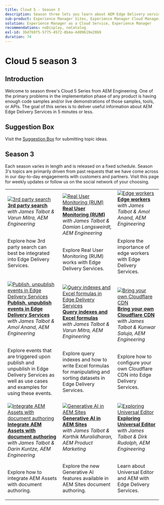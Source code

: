 ```yaml
---
title: Cloud 5 - Season 3
description: Season three lets you learn about AEM Edge Delivery service through in-depth interviews with experts who have worked on complicated projects
sub-product: Experience Manager Sites, Experience Manager Cloud Manager, Experience Manager Assets
solution: Experience Manager as a Cloud Service, Experience Manager
recommendations: noDisplay, noCatalog
exl-id: 3bd7b9f5-5775-4572-8b4a-4d09619e20b9
duration: 74
---
```

# Cloud 5 season 3

## Introduction

Welcome to season three's Cloud 5 Series from AEM Engineering. One of the primary problems in the implementation phase of any product is having enough code samples and/or live demonstrations of those samples, tools, or APIs. The goal of this series is to deliver useful information about AEM Edge Delivery Services in 5 minutes or less.

## Suggestion Box

Visit the [Suggestion Box](https://forms.office.com/r/74P5Xz4UH0) for submitting topic ideas.

## Season 3

Each season varies in length and is released on a fixed schedule. Season 3's topics are primarily driven from past requests that we have come across in our day-to-day engagements with customers and partners. Visit this page for weekly updates or follow us on the social network of your choosing.

<table>
    <tr>
        <td>
            <a href="./season-3/cloud5-3rd-party-search.md">
                <img alt="3rd party search" src="https://video.tv.adobe.com/v/3427040?format=jpeg"/>
            </a>
            <div>
                <a href="./season-3/cloud5-3rd-party-search.md">
                <strong>3rd party search</strong></a>        
                <br/><em>with James Talbot & Varun Mitra, AEM Engineering</em>
            </div>
            <p>
                <br/>
                Explore how 3rd party search can best be integrated into Edge Delivery Services.
            </p>
        </td>   
        <td>
            <a href="./season-3/cloud5-rum.md">
                <img alt="Real User Monitoring (RUM)" src="https://video.tv.adobe.com/v/3427495?format=jpeg"/>
            </a>
            <div>
                <a href="./season-3/cloud5-rum.md">
                <strong>Real User Monitoring (RUM)</strong></a>        
                <br/><em>with James Talbot & Damian Langsweirdt, AEM Engineering</em>
            </div>
            <p>
                <br/>
                Explore Real User Monitoring (RUM) works with Edge Delivery Services.
            </p>
        </td>   
        <!--
        <td>
            <a href="./season-3/cloud5-rum-explorer.md">
                <img alt="Real User Monitoring (RUM) Explorer" src="https://video.tv.adobe.com/v/3429772?format=jpeg"/>
            </a>
            <div>
                <a href="./season-3/cloud5-rum-explorer.md">
                <strong>Real User Monitoring (RUM) Explorer</strong></a>        
                <br/><em>with James Talbot & Damian Langsweirdt, AEM Engineering</em>
            </div>
            <p>
                <br/>
                Learn about Real User Monitoring (RUM) Explorer and how to access it.
            </p>
        </td>   
        -->
        <td>
            <a href="./season-3/cloud5-edge-workers.md">
                <img alt="Edge workers" src="https://video.tv.adobe.com/v/3427589?format=jpeg"/>
            </a>
            <div>
                <a href="./season-3/cloud5-edge-workers.md">
                <strong>Edge workers</strong></a>        
                <br/><em>with James Talbot & Amol Anand, AEM Engineering</em>
            </div>
            <p>
                <br/>
                Explore the importance of edge workers with Edge Delivery Services.
            </p>
        </td>   
    </tr>
    <tr>
        <td>
            <a href="./season-3/cloud5-publish-events.md">
                <img alt="Publish, unpublish events in Edge Delivery Services" src="https://video.tv.adobe.com/v/3427681?format=jpeg"/>
            </a>
            <div>
                <a href="./season-3/cloud5-publish-events.md">
                <strong>Publish, unpublish events in Edge Delivery Services</strong></a>        
                <br/><em>with James Talbot & Amol Anand, AEM Engineering</em>
            </div>
            <p>
                <br/>
                Explore events that are triggered upon publish and unpublish in Edge Delivery Services as well as use cases and examples for using these events.
            </p>
        </td>  
        <td>
            <a href="./season-3/cloud5-query-indexes.md">
                <img alt="Query indexes and Excel formulas in Edge Delivery Services" src="https://video.tv.adobe.com/v/3427787?format=jpeg"/>
            </a>
            <div>
                <a href="./season-3/cloud5-query-indexes.md">
                <strong>Query indexes and Excel formulas </strong></a>        
                <br/><em>with James Talbot & Varun Mitra, AEM Engineering</em>
            </div>
            <p>
                <br/>
                Explore query indexes and how to write Excel formulas for manipulating and sorting datasets in Edge Delivery Services.
            </p>
        </td>  
        <td>
            <a href="./season-3/cloud5-byo-cloudflare-cdn.md">
                <img alt="Bring your own Cloudflare CDN" src="https://video.tv.adobe.com/v/3428100?format=jpeg"/>
            </a>
            <div>
                <a href="./season-3/cloud5-byo-cloudflare-cdn.md">
                <strong>Bring your own Cloudflare CDN</strong></a>        
                <br/><em>with James Talbot & Kunwar Saluja, AEM Engineering</em>
            </div>
            <p>
                <br/>
                Explore how to configure your own Cloudflare CDN into Edge Delivery Services.
            </p>
        </td>           
    </tr>  
    <tr>
        <td>
            <a href="./season-3/cloud5-integrate-assets.md">
                <img alt="Integrate AEM Assets with document authoring" src="https://video.tv.adobe.com/v/3428302?format=jpeg"/>
            </a>
            <div>
                <a href="./season-3/cloud5-integrate-assets.md">
                <strong>Integrate AEM Assets with document authoring</strong></a>        
                <br/><em>with James Talbot & Darin Kuntze, AEM Engineering</em>
            </div>
            <p>
                <br/>
                Explore how to integrate AEM Assets with document authoring.
            </p>
        </td>        
        <td>
            <a href="./season-3/cloud5-generative-ai-for-aem-sites.md">
                <img alt="Generative AI in AEM Sites" src="https://video.tv.adobe.com/v/3428436?format=jpeg"/>
            </a>
            <div>
                <a href="./season-3/cloud5-generative-ai-for-aem-sites.md">
                <strong>Generative AI in AEM Sites</strong></a>        
                <br/><em>with James Talbot & Karthik Muralidharan, AEM Product Marketing</em>
            </div>
            <p>
                <br/>                
                Explore the new Generative AI features available in AEM Sites document authoring.
            </p>
        </td>                
        <td>
            <a href="./season-3/cloud5-exploring-universal-editor.md">
                <img alt="Exploring Universal Editor" src="https://video.tv.adobe.com/v/3429656?format=jpeg"/>
            </a>
            <div>
                <a href="./season-3/cloud5-exploring-universal-editor.md">
                <strong>Exploring Universal Editor</strong></a>        
                <br/><em>with James Talbot & Dirk Rudolph, AEM Engineering</em>
            </div>
            <p>
                <br/>                
                 Learn about Universal Editor and AEM with Edge Delivery Services.
            </p>
        </td>                    
    </tr>      
</table>
